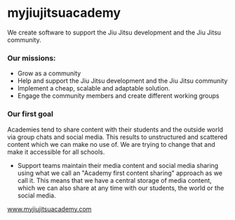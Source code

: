 # myjiujitsuacademy

We create software to support the Jiu Jitsu development and the Jiu Jitsu community. 

### Our missions:
* Grow as a community
* Help and support the Jiu Jitsu development and the Jiu Jitsu community
* Implement a cheap, scalable and adaptable solution. 
* Engage the community members and create different working groups 

### Our first goal
Academies tend to share content with their students and the outside world via group chats and social media. This results to unstructured and scattered content which we can make no use of. We are trying to change that and make it accessible for all schools.
* Support teams maintain their media content and social media sharing using what we call an "Academy first content sharing" approach as we call it. This means that we have a central storage of media content, which we can also share at any time with our students, the world or the social media.



www.myjiujitsuacademy.com
